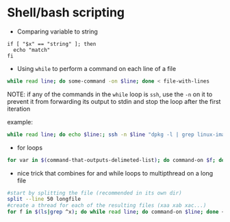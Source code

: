 # Shell/bash scripting

* Comparing variable to string

```
if [ "$x" == "string" ]; then
  echo "match"
fi
```

* Using `while` to perform a command on each line of a file

```bash
while read line; do some-command -on $line; done < file-with-lines
```

NOTE: if any of the commands in the `while` loop is `ssh`, use the `-n` on it to prevent it from forwarding its output to stdin and stop the loop after the first iteration

example:

```bash
while read line; do echo $line:; ssh -n $line "dpkg -l | grep linux-image; uname -a"; done < ~/source_file
```

* for loops

```bash
for var in $(command-that-outputs-delimeted-list); do command-on $f; done
```

* nice trick that combines for and while loops to multipthread on a long file

```bash
#start by splitting the file (recommended in its own dir)
split --line 50 longfile
#create a thread for each of the resulting files (xaa xab xac...)
for f in $(ls|grep ^x); do while read line; do command-on $line; done < $f & done
```
